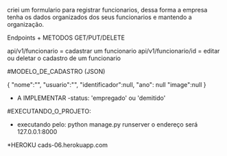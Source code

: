 criei um formulario para registrar funcionarios, dessa forma a empresa tenha os dados organizados dos seus funcionarios e mantendo a organização.


Endpoints + METODOS GET/PUT/DELETE

api/v1/funcionario = cadastrar um funcionario
api/v1/funcionario/id = editar ou deletar o cadastro de um funcionario

#MODELO_DE_CADASTRO (JSON)

{
    "nome":"",
    "usuario":"",
    "identificador":null,
    "ano": null
    "image":null
}

* A IMPLEMENTAR
-status: 'empregado' ou 'demitido'

#EXECUTANDO_O_PROJETO:

* executando pelo:
python manage.py runserver
o endereço será 127.0.0.1:8000

*HEROKU
cads-06.herokuapp.com
